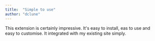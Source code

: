 ```yaml
---
title:  "Simple to use"
author: "dclune"
---
```

This extension is certainly impressive. It's easy to install, eas to use and easy to customise. It integrated with my existing site simply.